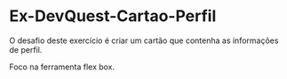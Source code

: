 # Ex-DevQuest-Cartao-Perfil

O desafio deste exercício é criar um cartão que contenha as informações de perfil.

Foco na ferramenta flex box.


